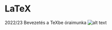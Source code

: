 # LaTeX
2022/23 Bevezetés a TeXbe óraimunka
![alt text](https://upload.wikimedia.org/wikipedia/commons/2/25/LaTeX_logo.png)
